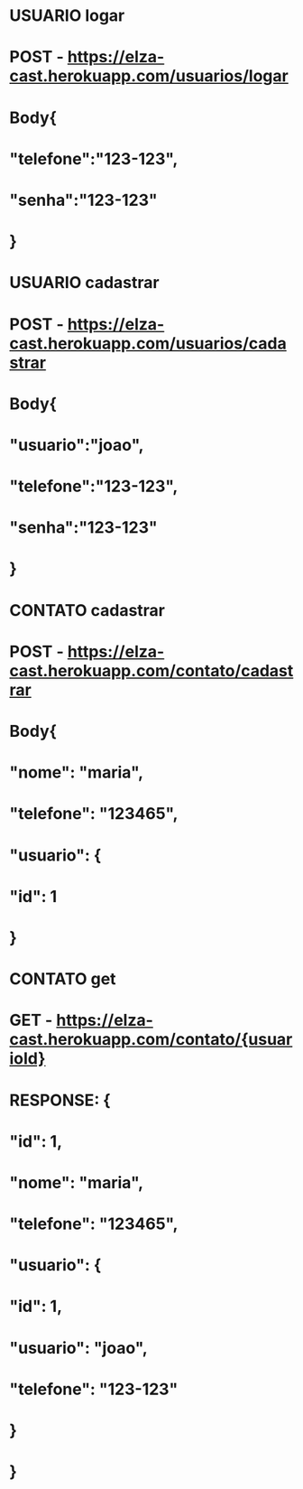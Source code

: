 # USUARIO logar
#   POST -  https://elza-cast.herokuapp.com/usuarios/logar 
#       Body{
#               "telefone":"123-123",    
#               "senha":"123-123"
#             }
#
# USUARIO cadastrar
#   POST - https://elza-cast.herokuapp.com/usuarios/cadastrar
#       Body{
#             "usuario":"joao",
#             "telefone":"123-123",
#             "senha":"123-123"
#             }
# CONTATO cadastrar
#   POST - https://elza-cast.herokuapp.com/contato/cadastrar
#       Body{
#             "nome": "maria",
#             "telefone": "123465",
#             "usuario": {
#                           "id": 1    
#                          }
# CONTATO get
#   GET - https://elza-cast.herokuapp.com/contato/{usuarioId}
#       RESPONSE: {
#                   "id": 1,
#                    "nome": "maria",
#                    "telefone": "123465",
#                    "usuario": {
#                                  "id": 1,
#                                  "usuario": "joao",
#                                  "telefone": "123-123"                                  
#                                }
#                   }
#
#
#
#
